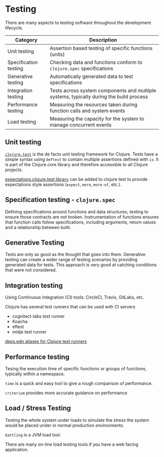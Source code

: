 # Testing
There are many aspects to testing software throughout the development lifecycle.

| Category              | Description                                                                             |
|-----------------------|-----------------------------------------------------------------------------------------|
| Unit testing          | Assertion based testing of specific functions (units)                                   |
| Specification testing | Checking data and functions conform to `clojure.spec` specifications                    |
| Generative testing    | Automatically generated data to test specifications                                     |
| Integration testing   | Tests across system components and multiple systems, typically during the build process |
| Performance testing   | Measuring the resources taken during function calls and system events                   |
| Load testing          | Measuring the capacity for the system to manage concurrent events                       |


## Unit testing
[`clojure.test`](https://clojure.github.io/clojure/clojure.test-api.html) is the de facto unit testing framework for Clojure. Tests have a simple syntax using `deftest` to contain multiple assertions defined with `is`. It is part of the Clojure.core library and therefore accessible to all Clojure projects.

[expectations.clojure.test library](https://github.com/clojure-expectations/clojure-test) can be added to clojure test to provide expectations style assertions (`expect`, `more`, `more-of`, etc.).


## Specification testing - `clojure.spec`
Defining specifications around functions and data structures, testing to ensure those contracts are not broken.  Instrumentation of functions ensures that function calls follow specifications, including arguments, return values and a relationship between both.


## Generative Testing
Tests are only as good as the thought that goes into them.  Generative testing can create a wider range of testing scenarios by providing generated data for tests.  This approach is very good at catching conditions that were not considered.


## Integration testing
Using Continuous Integration (CI) tools: CircleCI, Travis, GitLabs, etc.

Clojure has several test runners that can be used with CI servers
* cognitect-labs test runner
* Koacha
* eftest
* midje test runner

[deps.edn aliases for Clojure test runners](https://github.com/practicalli/clojure-deps-edn/#test-runners)


## Performance testing
Tesing the execution time of specific functions or groups of functions, typically within a namespace.

`time` is a quick and easy tool to give a rough comparison of performance.

`criterium` provides more accurate guidance on performance


## Load / Stress Testing
Testing the whole system under loads to simulate the stress the system would be placed under in normal production environments.

`Gattling` is a JVM load tool.

There are many on-line load testing tools if you have a web facing application.
